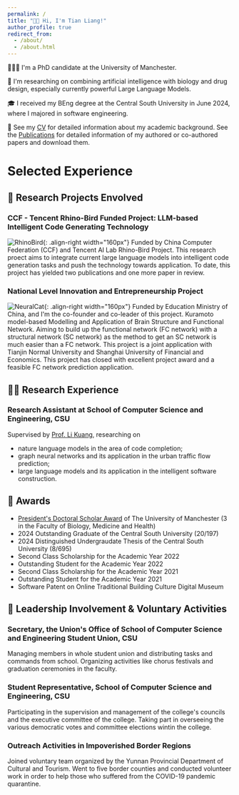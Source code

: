 ```yaml
---
permalink: /
title: "👋🏼 Hi, I'm Tian Liang!"
author_profile: true
redirect_from: 
  - /about/
  - /about.html
---
```


👨🏻‍💻 I'm a PhD candidate at the University of Manchester.

🔬 I'm researching on combining artificial intelligence with biology and drug design, especially currently powerful Large Language Models.

🎓 I received my BEng degree at the Central South University in June 2024, where I majored in software engineering.

📜 See my [CV](https://leannetn.github.io/academicpage/cv) for detailed information about my academic background. See the [Publications](https://leannetn.github.io/academicpage/publications) for detailed information of my authored or co-authored papers and download them.

# Selected Experience

## 🤖 Research Projects Envolved

### CCF - Tencent Rhino-Bird Funded Project: LLM-based Intelligent Code Generating Technology

![RhinoBird](https://leannetn.github.io/academicpage/images/RhinoBrid.png){: .align-right width="160px"}
Funded by China Computer Federation (CCF) and Tencent AI Lab Rhino-Bird Project. This research proect aims to integrate current large language models into intelligent code generation tasks and push the technology towards application. To date, this project has yielded two publications and one more paper in review.

### National Level Innovation and Entrepreneurship Project

![NeuralCat](https://leannetn.github.io/academicpage/images/neuralcat.jpg){: .align-right width="160px"}
Funded by Education Ministry of China, and I'm  the co-founder and co-leader of this project. Kuramoto model-based Modelling and Application of Brain Structure and Functional Network. Aiming to build up the functional network (FC network) with a structural network (SC network) as the method to get an SC network is much easier than a FC network. This project is a joint application with Tianjin Normal University and Shanghai University of Financial and Economics. This project has closed with excellent project award and a feasible FC network prediction application.

## 👨‍🔬 Research Experience

### Research Assistant at School of Computer Science and Engineering, CSU
Supervised by [Prof. Li Kuang](https://faculty.csu.edu.cn/kuangli/en/index/3343/list/index.htm), researching on
- nature language models in the area of code completion;
- graph neural networks and its application in the urban traffic flow prediction;
- large language models and its application in the intelligent software construction.

## 🥇 Awards
- [President's Doctoral Scholar Award](https://www.presidentsaward.manchester.ac.uk/) of The University of Manchester (3 in the Faculty of Biology, Medicine and Health)
- 2024 Outstanding Graduate of the Central South University (20/197)
- 2024 Distinguished Undergraudate Thesis of the Central South University (8/695)
- Second Class Scholarship for the Academic Year 2022
- Outstanding Student for the Academic Year 2022
- Second Class Scholarship for the Academic Year 2021
- Outstanding Student for the Academic Year 2021
- Software Patent on Online Traditional Building Culture Digital Museum

## 🦾 Leadership Involvement & Voluntary Activities
### Secretary, the Union's Office of School of Computer Science and Engineering Student Union, CSU
Managing members in whole student union and distributing tasks and commands from school. Organizing activities like chorus festivals and graduation ceremonies in the faculty.

### Student Representative, School of Computer Science and Engineering, CSU
Participating in the supervision and management of the college's councils and the executive committee of the college. Taking part in overseeing the various democratic votes and committee elections wintin the college.

### Outreach Activities in Impoverished Border Regions
Joined voluntary team organized by the Yunnan Provincial Department of Cultural and Tourism. Went to five border counties and conducted volunteer work in order to help those who suffered from the COVID-19 pandemic quarantine.